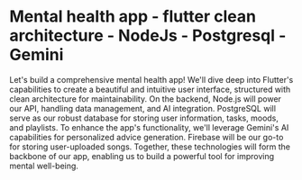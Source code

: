 # Mental health app - flutter clean architecture - NodeJs - Postgresql - Gemini

Let's build a comprehensive mental health app! We'll dive deep into Flutter's capabilities to create a beautiful and intuitive user interface, structured with clean architecture for maintainability. On the backend, Node.js will power our API, handling data management, and AI integration. PostgreSQL will serve as our robust database for storing user information, tasks, moods, and playlists. To enhance the app's functionality, we'll leverage Gemini's AI capabilities for personalized advice generation. Firebase will be our go-to for storing user-uploaded songs. Together, these technologies will form the backbone of our app, enabling us to build a powerful tool for improving mental well-being.
